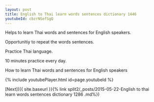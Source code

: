 ```yaml
---
layout: post
title: English to Thai learn words sentences dictionary 1446 
youtubeId: cbzrNSefSgQ
---
```

 
 
Helps to learn Thai words and sentences for English speakers.

Opportunitiy to repeat the words sentences. 

Practice Thai language. 
 
10 minutes practice every day. 
 
How to learn Thai words and sentences for English speakers 
 
{% include youtubePlayer.html id=page.youtubeId %}
 
 
[Next]({{ site.baseurl }}{% link  split2/_posts/2015-05-22-English to thai learn words sentences dictionary 1286 .md%})
 
